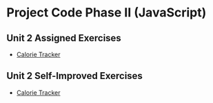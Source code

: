 # Project Code Phase II (JavaScript)

## Unit 2 Assigned Exercises

- [Calorie Tracker](exercises/1/ex1.md)

## Unit 2 Self-Improved Exercises

- [Calorie Tracker](exercises/1a/ex1a.md)
